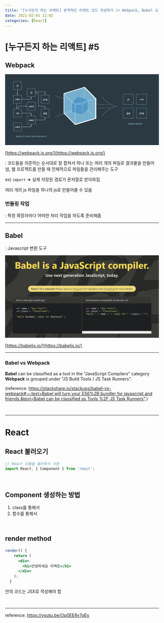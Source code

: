 ```yaml
---
title: "[누구든지 하는 리액트] 본격적인 리액트 코드 작성하기 (+ Webpack, Babel 소개)"
date: 2021-02-01 21:02
categories: [React]
---
```


# [누구든지 하는 리액트] #5

## Webpack

![20210201-1.png](/assets/images/posts/2021-02-01/20210201-1.png)


[https://webpack.js.org/](https://webpack.js.org/)

: 코드들을 의존하는 순서대로 잘 합쳐서 하나 또는 여러 개의 파일로 결과물을 만들어냄, 웹 프로젝트를 만들 때 전체적으로 파일들을 관리해주는 도구

ex) `import` ⇒ 실제 저장된 경로가 문자열로 받아와짐

여러 개의 js 파일을 하나의 js로 만들어줄 수 있음

### 번들링 작업

: 특정 확장자마다 어떠한 처리 작업을 하도록 준비해줌

---

## Babel

: Javascript 변환 도구

![20210201-2.png](/assets/images/posts/2021-02-01/20210201-2.png)

[https://babeljs.io/](https://babeljs.io/)

---

### **Babel vs Webpack**

**Babel** can be classified as a tool in the "JavaScript Compilers" category
**Webpack** is grouped under "JS Build Tools / JS Task Runners".

(reference: [https://stackshare.io/stackups/babel-vs-webpack#:~:text=Babel will turn your ES6%2B,bundler for javascript and friends.&text=Babel can be classified as,Tools %2F JS Task Runners"](https://stackshare.io/stackups/babel-vs-webpack#:~:text=Babel%20will%20turn%20your%20ES6%2B,bundler%20for%20javascript%20and%20friends.&text=Babel%20can%20be%20classified%20as,Tools%20%2F%20JS%20Task%20Runners%22).)

<br>

---

# React

## React 불러오기

```jsx
// React 모듈을 불러와서 사용
import React, { Component } from 'react';
```

<br>

## Component 생성하는 방법

1. class를 통해서
2. 함수를 통해서

<br>

## render method

```jsx
render() {
    return (
      <div>
        <h1>안녕하세요 리액트</h1>
      </div>
    );
  }
```

안의 코드는 JSX로 작성해야 함

<br>

---

reference: https://youtu.be/Op0EE8v7qEs